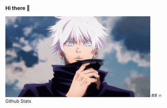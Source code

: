 ### Hi there 👋

<!--
**BoGdaN-kun/BoGdaN-kun** is a ✨ _special_ ✨ repository because its `README.md` (this file) appears on your GitHub profile.

Here are some ideas to get you started:

- 🔭 I’m currently working on ...
- 🌱 I’m currently learning ...
- 👯 I’m looking to collaborate on ...
- 🤔 I’m looking for help with ...
- 💬 Ask me about ...
- 📫 How to reach me: ...
- 😄 Pronouns: ...
- ⚡ Fun fact: ...
-->


<img src = "https://github.com/BoGdaN-kun/BoGdaN-kun/blob/main/images/gojo-gif-9.gif" width="90%" height="auto">
## 🔥 Github Stats

